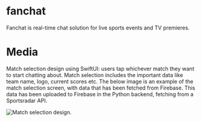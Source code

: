 # fanchat
Fanchat is real-time chat solution for live sports events and TV premieres.

# Media
Match selection design using SwiftUI: users tap whichever match they want to start chatting about. 
Match selection includes the important data like team name, logo, current scores etc. The below image is an example of the match selection screen, with data that has been fetched from Firebase. This data has been uploaded to Firebase in the Python backend, fetching from a Sportsradar API.

![Match selection design.](https://user-images.githubusercontent.com/69903274/204939958-f9d41fa1-6e7c-4a22-be0e-554655c54130.png)

